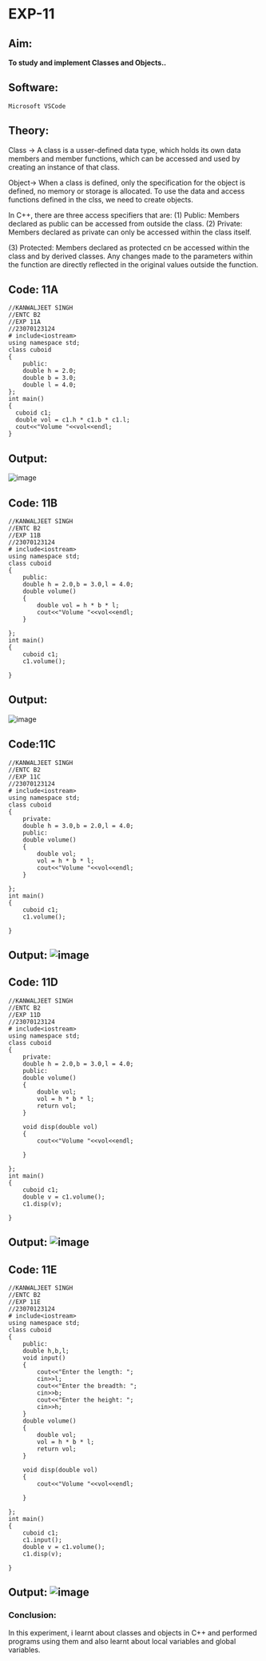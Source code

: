 # EXP-11

## Aim:
**To study and implement Classes and Objects..**

## Software:
`Microsoft VSCode`

## Theory:
Class -> A class is a usser-defined data type, which holds its own data members and member functions, which can be accessed and used by creating an instance of that class.

Object-> When a class is defined, only the specification for the object is defined, no memory or storage is allocated. To use the data and access functions defined in the clss, we need to create objects.

In C++, there are three access specifiers that are:
(1) Public: Members declared as public can be accessed from outside the class.
(2) Private: Members declared as private can only be accessed within the class itself.

(3) Protected: Members declared as protected cn be accessed within the class and by derived classes.
Any changes made to the parameters within the function are directly reflected in the original values outside the function.
## Code: 11A
```
//KANWALJEET SINGH
//ENTC B2
//EXP 11A
//23070123124
# include<iostream>
using namespace std;
class cuboid
{
    public:
    double h = 2.0;
    double b = 3.0;
    double l = 4.0;
};
int main()
{
  cuboid c1;
  double vol = c1.h * c1.b * c1.l;
  cout<<"Volume "<<vol<<endl;
}
```
## Output:
![image](https://github.com/user-attachments/assets/d07f645f-c40e-4673-9956-287322b33156)







## Code: 11B
```
//KANWALJEET SINGH
//ENTC B2
//EXP 11B
//23070123124
# include<iostream>
using namespace std;
class cuboid
{
    public:
    double h = 2.0,b = 3.0,l = 4.0;
    double volume()
    {
        double vol = h * b * l;
        cout<<"Volume "<<vol<<endl;
    }

};
int main()
{
    cuboid c1;
    c1.volume();
  
}
```

## Output:
![image](https://github.com/user-attachments/assets/094f37b8-9ccf-4a88-a838-f98fff3ba791)



## Code:11C
```
//KANWALJEET SINGH
//ENTC B2
//EXP 11C
//23070123124
# include<iostream>
using namespace std;
class cuboid
{
    private:
    double h = 3.0,b = 2.0,l = 4.0;
    public:
    double volume()
    {
        double vol;
        vol = h * b * l;
        cout<<"Volume "<<vol<<endl;
    }

};
int main()
{
    cuboid c1;
    c1.volume();
  
}
```

## Output: ![image](https://github.com/user-attachments/assets/87c9c5e6-1796-42c1-b373-0ee41ca0eb4b)


## Code: 11D
```
//KANWALJEET SINGH
//ENTC B2
//EXP 11D
//23070123124
# include<iostream>
using namespace std;
class cuboid
{
    private:
    double h = 2.0,b = 3.0,l = 4.0;
    public:
    double volume()
    {
        double vol;
        vol = h * b * l;
        return vol;
    }

    void disp(double vol)
    {
        cout<<"Volume "<<vol<<endl;

    }

};
int main()
{
    cuboid c1;
    double v = c1.volume();
    c1.disp(v);
  
}
```

## Output: ![image](https://github.com/user-attachments/assets/6b0cb225-f643-4c62-9605-56e8deae4b22)


## Code: 11E
```
//KANWALJEET SINGH
//ENTC B2
//EXP 11E
//23070123124
# include<iostream>
using namespace std;
class cuboid
{
    public:
    double h,b,l;
    void input()
    {
        cout<<"Enter the length: ";
        cin>>l;
        cout<<"Enter the breadth: ";
        cin>>b;
        cout<<"Enter the height: ";
        cin>>h;
    }
    double volume()
    {
        double vol;
        vol = h * b * l;
        return vol;
    }

    void disp(double vol)
    {
        cout<<"Volume "<<vol<<endl;

    }

};
int main()
{
    cuboid c1;
    c1.input();
    double v = c1.volume();
    c1.disp(v);
  
}
```
## Output: ![image](https://github.com/user-attachments/assets/fcabb536-3c91-4717-a564-bf681fdeb41f)



### Conclusion:
In this experiment, i learnt about classes and objects in C++ and performed programs using them and also learnt about local variables and global variables.

